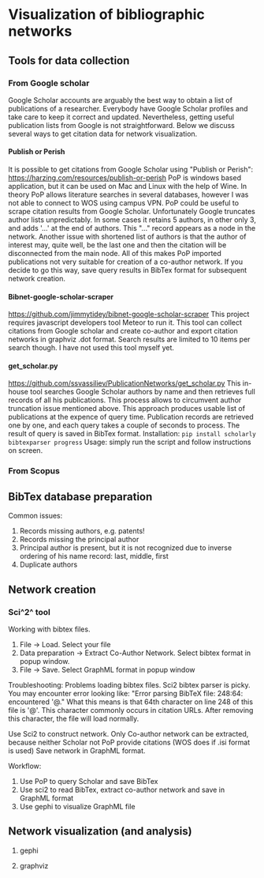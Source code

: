 # Visualization of bibliographic networks
## Tools for data collection
### From Google scholar

Google Scholar accounts are arguably the best way to obtain a list of publications of a researcher. Everybody have Google Scholar profiles and take care to keep it correct and updated. Nevertheless, getting useful publication lists from Google is not straightforward. Below we discuss several ways to get citation data for network visualization. 

#### Publish or Perish
It is possible to get citations from Google Scholar using "Publish or Perish":
https://harzing.com/resources/publish-or-perish
PoP is windows based application, but it can be used on Mac and Linux with the help of Wine. In theory PoP allows literature searches in several databases, however I was not able to connect to WOS using campus VPN. PoP could be useful to scrape citation results from Google Scholar. Unfortunately Google truncates author lists unpredictably. In some cases  it retains 5 authors, in other only 3,  and adds '...' at the end of authors. 
 This "..." record appears as a node in the network. Another issue with shortened list of authors is that the author of interest may, quite well, be the last one and then the citation will be disconnected from the main node. All of this makes PoP imported publications not very suitable for creation of a co-author network. If you decide to go this way, save query results in BibTex format for subsequent network creation.

#### Bibnet-google-scholar-scraper
https://github.com/jimmytidey/bibnet-google-scholar-scraper
This project requires javascript developers tool Meteor to run it. This tool can collect citations from Google scholar and create co-author and export citation networks in graphviz .dot format. Search results are limited to 10 items per search though. I have not used this tool myself yet.

#### get_scholar.py
 https://github.com/ssvassiliev/PublicationNetworks/get_scholar.py
This in-house tool searches Google Scholar authors by name and then retrieves full records of all his publications. This process allows to circumvent author truncation issue mentioned above. This approach produces usable list of publications at the expence of query time. Publication records are retrieved one by one, and each query takes a couple of seconds to process. The result of query is saved in BibTex format. 
Installation:  `pip install scholarly bibtexparser progress`
Usage: simply run the script and follow instructions on screen.

### From Scopus

## BibTex database preparation
Common issues:
1. Records missing authors, e.g. patents!
2. Records missing the principal author 
3. Principal author is present, but it is not recognized due to inverse ordering of his name record: last, middle, first
4. Duplicate authors


## Network creation
### Sci^2^ tool
Working with bibtex files.
1. File -> Load.  Select your file
2. Data preparation -> Extract Co-Author Network. Select bibtex format in popup window.
3. File -> Save. Select GraphML format in popup window

Troubleshooting:
Problems loading bibtex files. Sci2 bibtex parser is picky. You may encounter error looking like: "Error parsing BibTeX file: 248:64: encountered '@." What this means is that 64th character on line 248 of this file is '@'. This character commonly occurs in citation URLs. After removing this character, the file will load normally. 


Use Sci2 to construct network. Only Co-author network can be extracted, because neither Scholar not PoP provide citations (WOS does if .isi format is used)
Save network in GraphML format.


Workflow:
1. Use PoP to query Scholar and save BibTex
2. Use sci2 to read BibTex, extract co-author network and save in GraphML format
3. Use gephi to visualize GraphML file

## Network visualization (and analysis)

1. gephi

2. graphviz
